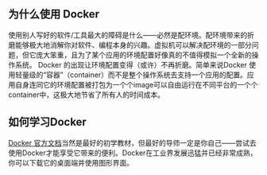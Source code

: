 ## 为什么使用 Docker
使用别人写好的软件/工具最大的障碍是什么——必然是配环境。配环境带来的折磨能够极大地消解你对软件、编程本身的兴趣。虚拟机可以解决配环境的一部分问题，但它庞大笨重，且为了某个应用的环境配置好像真的不值得模拟一个全新的操作系统。
Docker 的出现让环境配置变得（或许）不再折磨。简单来说Docker 使用轻量级的“容器”（container）而不是整个操作系统去支持一个应用的配置。应用自身连同它的环境配置被打包为一个个image可以自由运行在不同平台的一个个container中，这极大地节省了所有人的时间成本。

## 如何学习Docker
[Docker 官方文档](https://docs.docker.com/)当然是最好的初学教材，但最好的导师一定是你自己——尝试去使用Docker才能享受它带来的便利。Docker在工业界发展迅猛并已经非常成熟，你可以下载它的桌面端并使用图形界面。